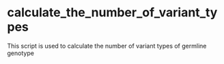 # calculate_the_number_of_variant_types
This script is used to calculate the number of variant types of germline genotype 
